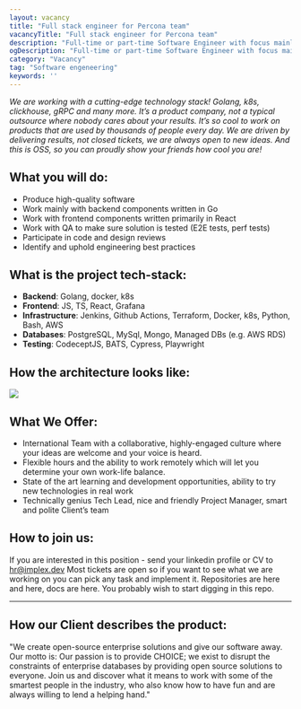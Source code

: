 ```yaml
---
layout: vacancy
title: "Full stack engineer for Percona team"
vacancyTitle: "Full stack engineer for Percona team"
description: "Full-time or part-time Software Engineer with focus mainly on backend and partially frontend for PMM product - free and open-source platform for monitoring and managing the performance of SQL/NoSQL based databases"
ogDescription: "Full-time or part-time Software Engineer with focus mainly on backend and partially frontend for PMM product - free and open-source platform for monitoring and managing the performance of SQL/NoSQL based databases"
category: "Vacancy"
tag: "Software engeneering"
keywords: ''
---
```


_We are working with a cutting-edge technology stack! Golang, k8s, clickhouse, gRPC and many more. It’s a product company, not a typical outsource where nobody cares about your results. It’s so cool to work on products that are used by thousands of people every day. We are driven by delivering results, not closed tickets, we are always open to new ideas. And this is OSS, so you can proudly show your friends how cool you are!_

## What you will do:

- Produce high-quality software
- Work mainly with backend components written in Go
- Work with frontend components written primarily in React
- Work with QA to make sure solution is tested (E2E tests, perf tests)
- Participate in code and design reviews
- Identify and uphold engineering best practices

## What is the project tech-stack:

- **Backend**: Golang, docker, k8s
- **Frontend**: JS, TS, React, Grafana
- **Infrastructure**: Jenkins, Github Actions, Terraform, Docker, k8s, Python, Bash, AWS
- **Databases**: PostgreSQL, MySql, Mongo, Managed DBs (e.g. AWS RDS)
- **Testing**: CodeceptJS, BATS, Cypress, Playwright

## How the architecture looks like:

![](https://static.tildacdn.com/tild6334-6161-4332-b362-313164373564/image.png)

## What We Offer:

- International Team with a collaborative, highly-engaged culture where your ideas are welcome and your voice is heard.
- Flexible hours and the ability to work remotely which will let you determine your own work-life balance.
- State of the art learning and development opportunities, ability to try new technologies in real work
- Technically genius Tech Lead, nice and friendly Project Manager, smart and polite Client’s team

## How to join us:

If you are interested in this position - send your linkedin profile or CV to hr@implex.dev
Most tickets are open so if you want to see what we are working on you can pick any task and implement it. Repositories are here and here, docs are here. You probably wish to start digging in this repo.

---

## How our Client describes the product:

"We create open-source enterprise solutions and give our software away. Our motto is: Our passion is to provide CHOICE; we exist to disrupt the constraints of enterprise databases by providing open source solutions to everyone. Join us and discover what it means to work with some of the smartest people in the industry, who also know how to have fun and are always willing to lend a helping hand."
